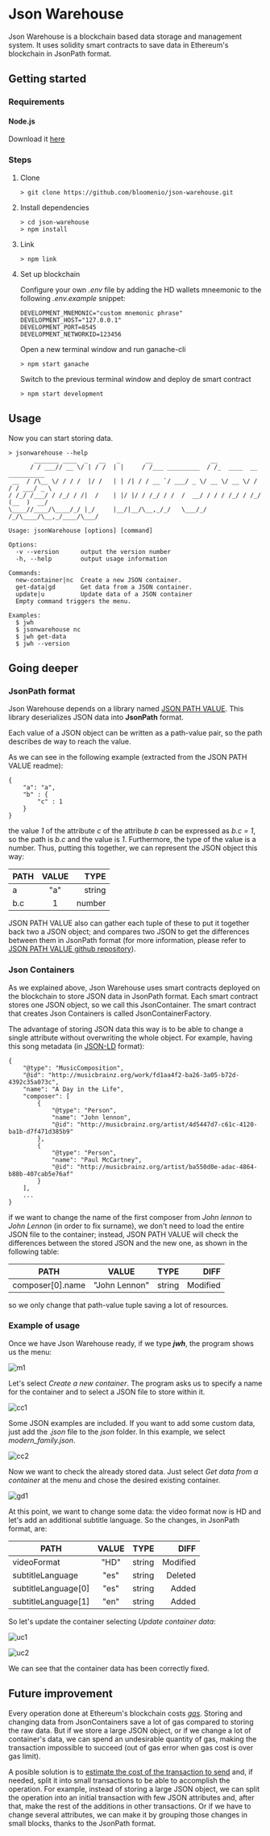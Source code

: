 # Json Warehouse
Json Warehouse is a blockchain based data storage and management system. It uses solidity smart contracts to save data in Ethereum's blockchain in JsonPath format.
## Getting started
### Requirements
#### Node.js
Download it [here](https://nodejs.org/en/)
### Steps
1. Clone
    ```console 
    > git clone https://github.com/bloomenio/json-warehouse.git
    ```
2. Install dependencies
    ```console 
    > cd json-warehouse
    > npm install
    ```
3. Link
    ```console
    > npm link
    ```
4. Set up blockchain
    
    Configure your own *.env* file by adding the HD wallets mneemonic to the following *.env.example* snippet:
    ```
    DEVELOPMENT_MNEMONIC="custom mnemonic phrase"
    DEVELOPMENT_HOST="127.0.0.1"
    DEVELOPMENT_PORT=8545
    DEVELOPMENT_NETWORKID=123456
    ```
    Open a new terminal window and run ganache-cli
    ```console
    > npm start ganache
    ```
    Switch to the previous terminal window and deploy de smart contract
    ```console
    > npm start development
    ```
## Usage
Now you can start storing data.
```console
> jsonwarehouse --help
       _______ ____  _   __   _       __                __
      / / ___// __ \/ | / /  | |     / /___ _________  / /_  ____  __  __________
 __  / /\__ \/ / / /  |/ /   | | /| / / __ `/ ___/ _ \/ __ \/ __ \/ / / / ___/ _ \
/ /_/ /___/ / /_/ / /|  /    | |/ |/ / /_/ / /  /  __/ / / / /_/ / /_/ (__  )  __/
\____//____/\____/_/ |_/     |__/|__/\__,_/_/   \___/_/ /_/\____/\__,_/____/\___/

Usage: jsonWarehouse [options] [command]

Options:
  -v --version      output the version number
  -h, --help        output usage information

Commands:
  new-container|nc  Create a new JSON container.
  get-data|gd       Get data from a JSON container.
  update|u          Update data of a JSON container
  Empty command triggers the menu.

Examples:
  $ jwh
  $ jsonwarehouse nc
  $ jwh get-data
  $ jwh --version
```
## Going deeper
### JsonPath format
Json Warehouse depends on a library named [JSON PATH VALUE](https://github.com/worldline-spain/json-path-value). This library deserializes JSON data into **JsonPath** format.

Each value of a JSON object can be written as a path-value pair, so the path describes de way to reach the value.

As we can see in the following example (extracted from the JSON PATH VALUE readme):
```auto
{
	"a": "a",
	"b" : {
		"c" : 1
	}	
}
```
the value _1_ of the attribute _c_ of the attribute _b_ can be expressed as _b.c = 1_, so the path is _b.c_ and the value is _1_. Furthermore, the type of the value is a number. Thus, putting this together, we can represent the JSON object this way:

| PATH   |     VALUE      |  TYPE |
|----------|:-------------:|------:| 
| a |  "a"| string |
| b.c |    1|   number | 

JSON PATH VALUE also can gather each tuple of these to put it together back two a JSON object; and compares two JSON to get the differences between them in JsonPath format (for more information, please refer to [JSON PATH VALUE github repository](https://github.com/worldline-spain/json-path-value)).

### Json Containers
As we explained above, Json Warehouse uses smart contracts deployed on the blockchain to store JSON data in JsonPath format. Each smart contract stores one JSON object, so we call this JsonContainer. The smart contract that creates Json Containers is called JsonContainerFactory.

The advantage of storing JSON data this way is to be able to change a single attribute without overwriting the whole object. For example, having this song metadata (in [JSON-LD](https://json-ld.org/) format):

```auto
{
    "@type": "MusicComposition",
    "@id": "http://musicbrainz.org/work/fd1aa4f2-ba26-3a05-b72d-4392c35a073c",
    "name": "A Day in the Life",
    "composer": [
        {
            "@type": "Person",
            "name": "John lennon",
            "@id": "http://musicbrainz.org/artist/4d5447d7-c61c-4120-ba1b-d7f471d385b9"
        },
        {
            "@type": "Person",
            "name": "Paul McCartney",
            "@id": "http://musicbrainz.org/artist/ba550d0e-adac-4864-b88b-407cab5e76af"
        }
    ],
    ...
}
```
if we want to change the name of the first composer from _John lennon_ to _John Lennon_ (in order to fix surname), we don't need to load the entire JSON file to the container; instead, JSON PATH VALUE will check the differences between the stored JSON and the new one, as shown in the following table:

| PATH   |     VALUE      |  TYPE |  DIFF|
|----------|:-------------:|------:| ----:|
| composer[0].name |  "John Lennon"| string | Modified|

so we only change that path-value tuple saving a lot of resources.
### Example of usage
Once we have Json Warehouse ready, if we type **_jwh_**, the program shows us the menu:

![m1](img/menu_1.JPG)

Let's select _Create a new container_. The program asks us to specify a name for the container and to select a JSON file to store within it.

![cc1](img/create_container_1.JPG)

Some JSON examples are included. If you want to add some custom data, just add the _.json_ file to the _json_ folder. In this example, we select _modern_family.json_.

![cc2](img/create_container_2.JPG)

Now we want to check the already stored data. Just select _Get data from a container_ at the menu and chose the desired existing container.

![gd1](img/get_data_1.JPG)

At this point, we want to change some data: the video format now is HD and let's add an additional subtitle language. So the changes, in JsonPath format, are:

| PATH   |     VALUE      |  TYPE |  DIFF|
|----------|:-------------:|------:| ----:|
| videoFormat |  "HD"| string | Modified|
| subtitleLanguage | "es" | string | Deleted |
| subtitleLanguage[0] | "es" | string | Added |
| subtitleLanguage[1] | "en" | string | Added |

So let's update the container selecting _Update container data_:

![uc1](img/update_container_1.JPG)

![uc2](img/update_container_2.JPG)

We can see that the container data has been correctly fixed.

## Future improvement
Every operation done at Ethereum's blockchain costs [_gas_](http://ethdocs.org/en/latest/contracts-and-transactions/account-types-gas-and-transactions.html#what-is-gas). Storing and changing data from JsonContainers save a lot of gas compared to storing the raw data. But if we store a large JSON object, or if we change a lot of container's data, we can spend an undesirable quantity of gas, making the transaction impossible to succeed (out of gas error when gas cost is over gas limit).

A posible solution is to [estimate the cost of the transaction to send](http://ethdocs.org/en/latest/contracts-and-transactions/account-types-gas-and-transactions.html#estimating-transaction-costs) and, if needed, split it into small transactions to be able to accomplish the operation. For example, instead of storing a large JSON object, we can split the operation into an initial transaction with few JSON attributes and, after that, make the rest of the additions in other transactions. Or if we have to change several attributes, we can make it by grouping those changes in small blocks, thanks to the JsonPath format.

